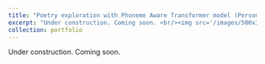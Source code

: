 ```yaml
---
title: "Poetry exploration with Phoneme Aware Transformer model (Personal Project)"
excerpt: "Under construction. Coming soon. <br/><img src='/images/500x300.png'>"
collection: portfolio
---
```


Under construction. Coming soon.

